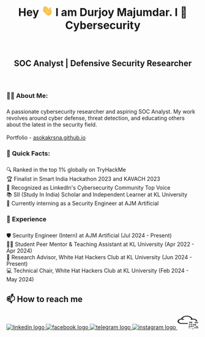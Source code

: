 <br clear="both">

<h1 align="center">Hey <img src="https://raw.githubusercontent.com/KevinPatel04/KevinPatel04/master/Hi.gif" width="30px"> I am Durjoy Majumdar. I 💙 Cybersecurity</h1>

###

<br clear="both">

<h2 align="center">SOC Analyst | Defensive Security Researcher</h2>

###

<br clear="both">

<h3 align="left">👨‍💻 About Me:</h3>

###
<p align="left">A passionate cybersecurity researcher and aspiring SOC Analyst. My work revolves around cyber defense, threat detection, and educating others about the latest in the security field. <br><br>Portfolio - <a href="https://asokakrsna.github.io/" target="_blank">asokakrsna.github.io</a></a></p>

###
<h3 align="left">🚀 Quick Facts:</h3>

###

<p align="left">🔍 Ranked in the top 1% globally on TryHackMe<br>🏆 Finalist in Smart India Hackathon 2023 and KAVACH 2023<br>🌟 Recognized as LinkedIn's Cybersecurity Community Top Voice<br>📚 SII (Study In India) Scholar and Independent Learner at KL University<br>💼 Currently interning as a Security Engineer at AJM Artificial</p>

###

<h3 align="left">🚀 Experience</h3>

###

<p align="left">🛡️ Security Engineer (Intern) at AJM Artificial (Jul 2024 - Present)<br>👨‍🏫 Student Peer Mentor & Teaching Assistant at KL University (Apr 2022 - Apr 2024)<br>🧠 Research Advisor, White Hat Hackers Club at KL University (Jun 2024 - Present)<br>💻 Technical Chair, White Hat Hackers Club at KL University (Feb 2024 - May 2024)</p>

###

<h2 align="left">📫 How to reach me</h2>

###

<div align="left">
  <a href="https://www.linkedin.com/in/durjoy-majumdar/" target="_blank">
    <img src="https://raw.githubusercontent.com/maurodesouza/profile-readme-generator/master/src/assets/icons/social/linkedin/default.svg" width="55" height="35" alt="linkedin logo"  />
  </a>
  <a href="https://www.facebook.com/AsokaKrsna" target="_blank">
    <img src="https://raw.githubusercontent.com/maurodesouza/profile-readme-generator/master/src/assets/icons/social/facebook/default.svg" width="55" height="35" alt="facebook logo"  />
  </a>
  <a href="https://t.me/as0kakrsna" target="_blank">
    <img src="https://raw.githubusercontent.com/maurodesouza/profile-readme-generator/master/src/assets/icons/social/telegram/default.svg" width="55" height="35" alt="telegram logo"  />
  </a>
  <a href="https://www.instagram.com/asokakrsna/" target="_blank">
    <img src="https://raw.githubusercontent.com/maurodesouza/profile-readme-generator/master/src/assets/icons/social/instagram/default.svg" width="55" height="35" alt="instagram logo"  />
  </a>
  <a href="https://tryhackme.com/r/p/AsokaKrsna" target="_blank">
    <img src="https://raw.githubusercontent.com/maurodesouza/profile-readme-generator/master/src/assets/icons/social/tryhackme/default.svg" width="55" height="35" alt="tryhackme logo"  />
  </a>
</div>

###
